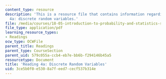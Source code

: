 ```yaml
---
content_type: resource
description: 'This is a resource file that contains information regarding reading
  4a: discrete random variables.'
file: /media/courses/18-05-introduction-to-probability-and-statistics-spring-2014/3ce5b0f0e5308a7feed7cecf537b314e_MIT18_05S14_Reading4a.pdf
file_type: application/pdf
learning_resource_types:
- Readings
ocw_type: OCWFile
parent_title: Readings
parent_type: CourseSection
parent_uid: 579c055a-ccb4-eb7e-bb6b-f294146b45a5
resourcetype: Document
title: 'Reading 4a: Discrete Random Variables'
uid: 3ce5b0f0-e530-8a7f-eed7-cecf537b314e
---
```

